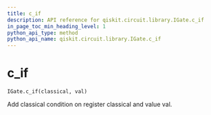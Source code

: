 ```yaml
---
title: c_if
description: API reference for qiskit.circuit.library.IGate.c_if
in_page_toc_min_heading_level: 1
python_api_type: method
python_api_name: qiskit.circuit.library.IGate.c_if
---
```


# c\_if

<span id="qiskit.circuit.library.IGate.c_if" />

`IGate.c_if(classical, val)`

Add classical condition on register classical and value val.

